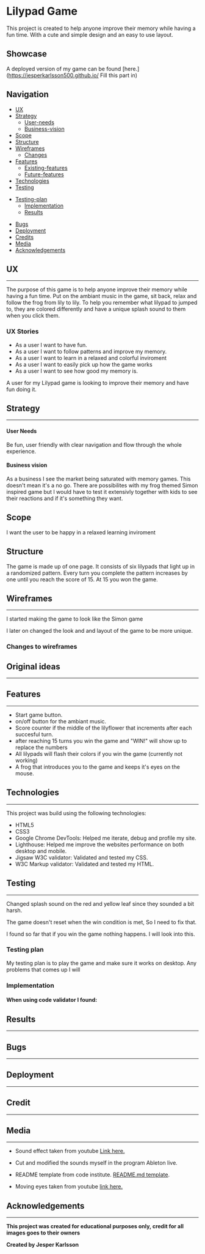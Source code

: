# Lilypad Game

This project is created to help anyone improve their memory while having a fun time.
With a cute and simple design and an easy to use layout.

## Showcase

A deployed version of my game can be found [here.](https://jesperkarlsson500.github.io/ Fill this part in)
## Navigation

* [UX](#ux)
* [Strategy](#strategy)
    + [User-needs](#user-needs)
    + [Business-vision](#business-vision)
* [Scope](#scope)
* [Structure](#structure)
* [Wireframes](#wireframes)
  + [Changes](#changes-to-wireframes)
* [Features](#features)
    + [Existing-features](#existing-features)
    + [Future-features](#futere-features)
* [Technologies](#technologies)
* [Testing](#testing)
+ [Testing-plan](#testing-plan)
  + [Implementation](#implementation)
  + [Results](#results)
* [Bugs](#bugs)
* [Deployment](#deployment)
* [Credits](#credits)
* [Media](#media)
* [Acknowledgements](#acknowledgements)

## UX
<hr>
The purpose of this game is to help anyone improve their memory while having a fun time. 
Put on the ambiant music in the game, sit back, relax and follow the frog from lily to lily. 
To help you remember what lilypad to jumped to, they are colored differently and have a unique splash sound
to them when you click them. 


### UX Stories

* As a user I want to have fun.
* As a user I want to follow patterns and improve my memory.
* As a user I want to learn in a relaxed and colorful inviroment
* As a user I want to easily pick up how the game works
* As a user I want to see how good my memory is.

A user for my Lilypad game is looking to improve their memory and have fun doing it.

## Strategy
<hr>

#### User Needs
Be fun, user friendly with clear navigation and flow through the whole experience.

#### Business vision
As a business I see the market being saturated with memory games. 
This doesn't mean it's a no go. There are possibilites with my frog themed Simon inspired game
but I would have to test it extensivly together with kids to see their reactions 
and if it's something they want.

## Scope
I want the user to be happy in a relaxed learning inviroment

## Structure
The game is made up of one page. 
It consists of six lilypads that light up in a randomized pattern. Every turn 
you complete the pattern increases by one until you reach the score of 15. 
At 15 you won the game.

## Wireframes
<hr>

I started making the game to look like the Simon game

I later on changed the look and and layout of the game to be more unique.
### Changes to wireframes

## Original ideas
<hr>

## Features
<hr>

* Start game button.
* on/off button for the ambiant music.
* Score counter if the middle of the lilyflower that increments after each succesful turn.
* after reaching 15 turns you win the game and "WIN!" will show up to replace the numbers
* All lilypads will flash their colors if you win the game (currently not working)
* A frog that introduces you to the game and keeps it's eyes on the mouse.


## Technologies
<hr>
This project was build using the following technologies:

* HTML5
* CSS3
* Google Chrome DevTools: Helped me iterate, debug and profile my site.
* Lighthouse: Helped me improve the websites performance on both desktop and mobile.
* Jigsaw W3C validator: Validated and tested my CSS.
* W3C Markup validator: Validated and tested my HTML.

## Testing
<hr>
Changed splash sound on the red and yellow leaf since they sounded a bit harsh. 

The game doesn't reset when the win condition is met, So I need to fix that.

I found so far that if you win the game nothing happens. I will look into this.

### Testing plan

My testing plan is to play the game and make sure it works on desktop.
Any problems that comes up I will 

### Implementation

#### When using code validator I found:

## Results
<hr>

## Bugs
<hr>

## Deployment
<hr>

## Credit
<hr>

## Media
<hr>

* Sound effect taken from youtube [Link here.](https://www.youtube.com/watch?v=WS_3OCcKiJ0)

* Cut and modified the sounds myself in the program Ableton live.

* README template from code institute. [README.md template](https://github.com/Code-Institute-Solutions/readme-template).

* Moving eyes taken from youtube [link here.](https://www.youtube.com/watch?v=AixAmLWzXYg)
## Acknowledgements
<hr>

**This project was created for educational purposes only, credit for all images goes to their owners**

**Created by Jesper Karlsson**